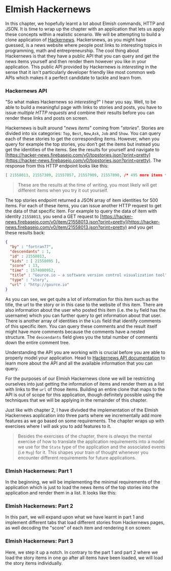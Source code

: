 # Elmish Hackernews

In this chapter, we hopefully learnt a lot about Elmish commands, HTTP and JSON. It is time to wrap up the chapter with an application that lets us apply these concepts within a realistic scenario. We will be attempting to build a clone application of [Hackernews](https://news.ycombinator.com). Hackersnews, as you might have guessed, is a news website where people post links to interesting topics in programming, math and entrepreneurship. The cool thing about Hackernews is that they have a public API that you can query and get the news items yourself and then render them however you like in your application. This public API provided by Hackernews is *interesting* in the sense that it isn't particularly developer friendly like most common web APIs which makes it a perfect candidate to tackle and learn from.

### Hackernews API
"So what makes Hackernews so *interesting*?" I hear you say. Well, to be able to build a meaningful page with links to stories and posts, you have to issue *multiple HTTP requests* and combine their results before you can render these links and posts on screen.

Hackernews is built around "*news items*" coming from "*stories*". Stories are divided into six categories: `Top`, `Best`, `New`,`Ask`, `Job` and `Show`. You can query each of these stories to get the corresponding items. However, when you query for example the top stories, you don't get the items but instead you get the identities of the items. See the results for yourself and navigate to [https://hacker-news.firebaseio.com/v0/topstories.json?print=pretty](https://hacker-news.firebaseio.com/v0/topstories.json?print=pretty). The response from this HTTP endpoint looks like this:
```json
[ 21558013, 21557309, 21557057, 21557909, 21557890, /* 495 more items */ ]
```
> These are the results at the time of writing, you most likely will get different items when you try it out yourself.

The top stories endpoint returned a JSON array of item identities for 500 items. For each of these items, you can issue another HTTP request to get the data of that specific item. For example to query the data of item with identity `21558013`, you send a GET request to [https://hacker-news.firebaseio.com/v0/item/21558013.json?print=pretty](https://hacker-news.firebaseio.com/v0/item/21558013.json?print=pretty) and you get these results back:
```json
{
  "by" : "fortran77",
  "descendants" : 1,
  "id" : 21558013,
  "kids" : [ 21558095 ],
  "score" : 13,
  "time" : 1574000952,
  "title" : "Gource.io – a software version control visualization tool",
  "type" : "story",
  "url" : "http://gource.io"
}
```
As you can see, we get quite a lot of information for this item such as the title, the url to the story or in this case to the website of this item. There are also information about the user who posted this item (i.e. the `by` field has the username) which you can further query to get information about that user. There is another array of identities in the `kids` field that identify comments of this specific item. You can query these comments and the result itself might have more comments because the comments have a nested structure. The `descendants` field gives you the total number of comments down the entire comment tree.

Understanding the API you are working with is crucial before you are able to properly model your application. Head to [Hackernews API documentation](https://github.com/HackerNews/API) to learn more about the API and all the available information that you can query.

For the purposes of our Elmish Hackernews clone we will be restricting ourselves into just getting the information of items and render them as a list with links to the `url` of those items. Building an entire clone that maps to the API is out of scope for this application, though definitely possible using the techniques that we will be applying in the remainder of this chapter.

Just like with chapter 2, I have divivded the implementation of the Elmish Hackernews aoplication into three parts where we incrementally add more features as we go based on some requirements. The chapter wraps up with exercises where I will ask you to add features to it.

> Besides the exercises of the chapter, there is *always* the mental exercise of how to translate the application requirements into a model we use for the `State` type of the application and the associated events (i.e `Msg`) for it. This shapes your train of thought whenever you encounter different requirements for future applications.

### Elmish Hackernews: Part 1

In the beginning, we will be implementing the minimal requirements of the application which is just to load the news items of the top stories into the application and render them in a list. It looks like this:

<div style="width:100%">
  <div style="margin: 0 auto; width:60%;">
    <resolved-image source="/images/commands/elmish-hackernews-part1.gif" />
  </div>
</div>

### Elmish Hackernews: Part 2

In this part, we will expand upon what we have learnt in part 1 and implement different tabs that load different stories from Hackernews pages, as well decoding the "score" of each item and rendering it on screen:

<div style="width:100%">
  <div style="margin: 0 auto; width:60%;">
    <resolved-image source="/images/commands/elmish-hackernews-part2.gif" />
  </div>
</div>

### Elmish Hackernews: Part 3

Here, we step it up a notch. In contrary to the part 1 and part 2 where we load the story items in one go after all items have been loaded, we will load the story items individually.

<div style="width:100%">
  <div style="margin: 0 auto; width:60%;">
    <resolved-image source="/images/commands/elmish-hackernews-part3.gif" />
  </div>
</div>